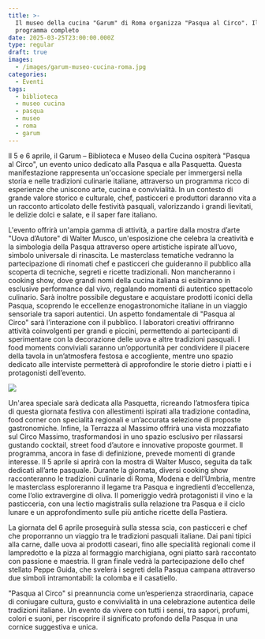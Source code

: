 ```yaml
---
title: >-
  Il museo della cucina "Garum" di Roma organizza "Pasqua al Circo". Il
  programma completo
date: 2025-03-25T23:00:00.000Z
type: regular
draft: true
images:
  - /images/garum-museo-cucina-roma.jpg
categories:
  - Eventi
tags:
  - biblioteca
  - museo cucina
  - pasqua
  - museo
  - roma
  - garum
---
```


Il 5 e 6 aprile, il Garum – Biblioteca e Museo della Cucina ospiterà "Pasqua al Circo", un evento unico dedicato alla Pasqua e alla Pasquetta. Questa manifestazione rappresenta un'occasione speciale per immergersi nella storia e nelle tradizioni culinarie italiane, attraverso un programma ricco di esperienze che uniscono arte, cucina e convivialità. In un contesto di grande valore storico e culturale, chef, pasticceri e produttori daranno vita a un racconto articolato delle festività pasquali, valorizzando i grandi lievitati, le delizie dolci e salate, e il saper fare italiano.

L'evento offrirà un'ampia gamma di attività, a partire dalla mostra d’arte "Uova d’Autore" di Walter Musco, un'esposizione che celebra la creatività e la simbologia della Pasqua attraverso opere artistiche ispirate all’uovo, simbolo universale di rinascita. Le masterclass tematiche vedranno la partecipazione di rinomati chef e pasticceri che guideranno il pubblico alla scoperta di tecniche, segreti e ricette tradizionali. Non mancheranno i cooking show, dove grandi nomi della cucina italiana si esibiranno in esclusive performance dal vivo, regalando momenti di autentico spettacolo culinario. Sarà inoltre possibile degustare e acquistare prodotti iconici della Pasqua, scoprendo le eccellenze enogastronomiche italiane in un viaggio sensoriale tra sapori autentici. Un aspetto fondamentale di "Pasqua al Circo" sarà l’interazione con il pubblico. I laboratori creativi offriranno attività coinvolgenti per grandi e piccini, permettendo ai partecipanti di sperimentare con la decorazione delle uova e altre tradizioni pasquali. I food moments conviviali saranno un’opportunità per condividere il piacere della tavola in un’atmosfera festosa e accogliente, mentre uno spazio dedicato alle interviste permetterà di approfondire le storie dietro i piatti e i protagonisti dell’evento.

![](/images/pasqua-al-circo-garum-roma.png)

Un'area speciale sarà dedicata alla Pasquetta, ricreando l’atmosfera tipica di questa giornata festiva con allestimenti ispirati alla tradizione contadina, food corner con specialità regionali e un’accurata selezione di proposte gastronomiche. Infine, la Terrazza al Massimo offrirà una vista mozzafiato sul Circo Massimo, trasformandosi in uno spazio esclusivo per rilassarsi gustando cocktail, street food d’autore e innovative proposte gourmet. Il programma, ancora in fase di definizione, prevede momenti di grande interesse. Il 5 aprile si aprirà con la mostra di Walter Musco, seguita da talk dedicati all’arte pasquale. Durante la giornata, diversi cooking show racconteranno le tradizioni culinarie di Roma, Modena e dell’Umbria, mentre le masterclass esploreranno il legame tra Pasqua e ingredienti d’eccellenza, come l’olio extravergine di oliva. Il pomeriggio vedrà protagonisti il vino e la pasticceria, con una lectio magistralis sulla relazione tra Pasqua e il ciclo lunare e un approfondimento sulle più antiche ricette della Pastiera.

La giornata del 6 aprile proseguirà sulla stessa scia, con pasticceri e chef che proporranno un viaggio tra le tradizioni pasquali italiane. Dai pani tipici alla carne, dalle uova ai prodotti caseari, fino alle specialità regionali come il lampredotto e la pizza al formaggio marchigiana, ogni piatto sarà raccontato con passione e maestria. Il gran finale vedrà la partecipazione dello chef stellato Peppe Guida, che svelerà i segreti della Pasqua campana attraverso due simboli intramontabili: la colomba e il casatiello.

"Pasqua al Circo" si preannuncia come un’esperienza straordinaria, capace di coniugare cultura, gusto e convivialità in una celebrazione autentica delle tradizioni italiane. Un evento da vivere con tutti i sensi, tra sapori, profumi, colori e suoni, per riscoprire il significato profondo della Pasqua in una cornice suggestiva e unica.
